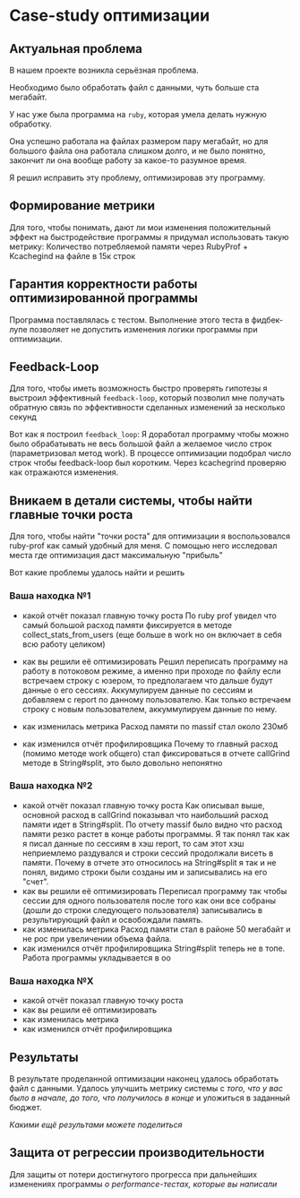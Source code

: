 # Case-study оптимизации

## Актуальная проблема
В нашем проекте возникла серьёзная проблема.

Необходимо было обработать файл с данными, чуть больше ста мегабайт.

У нас уже была программа на `ruby`, которая умела делать нужную обработку.

Она успешно работала на файлах размером пару мегабайт, но для большого файла она работала слишком долго, и не было понятно, закончит ли она вообще работу за какое-то разумное время.

Я решил исправить эту проблему, оптимизировав эту программу.

## Формирование метрики
Для того, чтобы понимать, дают ли мои изменения положительный эффект на быстродействие программы я придумал использовать такую метрику: Количество потребляемой памяти через RubyProf + Kcachegind на файле в 15к строк

## Гарантия корректности работы оптимизированной программы
Программа поставлялась с тестом. Выполнение этого теста в фидбек-лупе позволяет не допустить изменения логики программы при оптимизации.

## Feedback-Loop
Для того, чтобы иметь возможность быстро проверять гипотезы я выстроил эффективный `feedback-loop`, который позволил мне получать обратную связь по эффективности сделанных изменений за несколько секунд

Вот как я построил `feedback_loop`: Я доработал программу чтобы можно было обрабатывать не весь большой файл а желаемое число строк (параметризовал метод work). В процессе оптимизации подобрал число строк чтобы feedback-loop был коротким. Через kcachegrind проверяю как отражаются изменения.

## Вникаем в детали системы, чтобы найти главные точки роста
Для того, чтобы найти "точки роста" для оптимизации я воспользовался ruby-prof как самый удобный для меня. С помощью него исследовал места где оптимизация даст максимальную "прибыль"

Вот какие проблемы удалось найти и решить

### Ваша находка №1
- какой отчёт показал главную точку роста
  По ruby prof увидел что самый большой расход памяти фиксируется в методе collect_stats_from_users (еще больше в work но он включает в себя всю работу целиком) 
- как вы решили её оптимизировать
  Решил переписать программу на работу в потоковом режиме, а именно при проходе по файлу если встречаем строку с юзером, то предполагаем что дальше будут данные о его сессиях. Аккумулируем данные по сессиям и добавляем с report по данному пользователю. Как только встречаем строку с новым пользователем, аккуммулируем данные по нему.  
- как изменилась метрика
  Расход памяти по massif стал около 230мб

- как изменился отчёт профилировщика
  Почему то главный расход (помимо методе work общего) стал фиксироваться в отчете callGrind методе в String#split, это было довольно непонятно

### Ваша находка №2
- какой отчёт показал главную точку роста
  Как описывал выше, основной расход в callGrind показывал что наибольший расход памяти идет в String#split. По отчету massif было видно что расход памяти резко растет в конце работы программы. Я так понял так как я писал данные по сессиям в хэш report, то сам этот хэш неприемлемо раздувался и строки сессий продолжали висеть в памяти. 
  Почему в отчете это относилось на String#split я так и не понял, видимо строки были созданы им и записывались на его "счет".
- как вы решили её оптимизировать
  Переписал программу так чтобы сессии для одного пользователя после того как они все собраны (дошли до строки следующего пользователя) записывались в результирующий файл и освобождали память.
- как изменилась метрика
  Расход памяти стал в районе 50 мегабайт и не рос при увеличении объема файла.
- как изменился отчёт профилировщика
  String#split теперь не в топе. Работа программы укладывается в оо

### Ваша находка №X
- какой отчёт показал главную точку роста
- как вы решили её оптимизировать
- как изменилась метрика
- как изменился отчёт профилировщика

## Результаты
В результате проделанной оптимизации наконец удалось обработать файл с данными.
Удалось улучшить метрику системы с *того, что у вас было в начале, до того, что получилось в конце* и уложиться в заданный бюджет.

*Какими ещё результами можете поделиться*

## Защита от регрессии производительности
Для защиты от потери достигнутого прогресса при дальнейших изменениях программы *о performance-тестах, которые вы написали*
